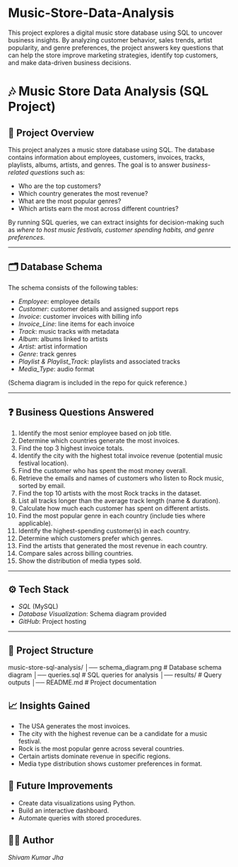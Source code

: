 # Music-Store-Data-Analysis
This project explores a digital music store database using SQL to uncover business insights. By analyzing customer behavior, sales trends, artist popularity, and genre preferences, the project answers key questions that can help the store improve marketing strategies, identify top customers, and make data-driven business decisions.


#  🎶 Music Store Data Analysis (SQL Project)

## 📌 Project Overview

This project analyzes a music store database using SQL. The database contains information about employees, customers, invoices, tracks, playlists, albums, artists, and genres.
The goal is to answer *business-related questions* such as:

* Who are the top customers?
* Which country generates the most revenue?
* What are the most popular genres?
* Which artists earn the most across different countries?

By running SQL queries, we can extract insights for decision-making such as *where to host music festivals, customer spending habits, and genre preferences.*

---

## 🗂 Database Schema

The schema consists of the following tables:

* *Employee*: employee details
* *Customer*: customer details and assigned support reps
* *Invoice*: customer invoices with billing info
* *Invoice\_Line*: line items for each invoice
* *Track*: music tracks with metadata
* *Album*: albums linked to artists
* *Artist*: artist information
* *Genre*: track genres
* *Playlist & Playlist\_Track*: playlists and associated tracks
* *Media\_Type*: audio format

(Schema diagram is included in the repo for quick reference.)

---

## ❓ Business Questions Answered

1. Identify the most senior employee based on job title.
2. Determine which countries generate the most invoices.
3. Find the top 3 highest invoice totals.
4. Identify the city with the highest total invoice revenue (potential music festival location).
5. Find the customer who has spent the most money overall.
6. Retrieve the emails and names of customers who listen to Rock music, sorted by email.
7. Find the top 10 artists with the most Rock tracks in the dataset.
8. List all tracks longer than the average track length (name & duration).
9. Calculate how much each customer has spent on different artists.
10. Find the most popular genre in each country (include ties where applicable).
11. Identify the highest-spending customer(s) in each country.
12. Determine which customers prefer which genres.
13. Find the artists that generated the most revenue in each country.
14. Compare sales across billing countries.
15. Show the distribution of media types sold.

---

## ⚙ Tech Stack

* *SQL* (MySQL)
* *Database Visualization*: Schema diagram provided
* *GitHub*: Project hosting
---

## 📂 Project Structure

music-store-sql-analysis/
│── schema_diagram.png       # Database schema diagram
│── queries.sql              # SQL queries for analysis
│── results/                 # Query outputs
│── README.md                # Project documentation


## 📈 Insights Gained

* The USA generates the most invoices.
* The city with the highest revenue can be a candidate for a music festival.
* Rock is the most popular genre across several countries.
* Certain artists dominate revenue in specific regions.
* Media type distribution shows customer preferences in format.

## 🔮 Future Improvements

* Create data visualizations using Python.
* Build an interactive dashboard.
* Automate queries with stored procedures.

## 🧑‍💻 Author
*Shivam Kumar Jha*
